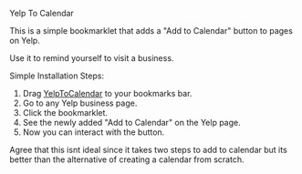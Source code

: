 Yelp To Calendar

This is a simple bookmarklet that adds a "Add to Calendar" button to pages on Yelp.

Use it to remind yourself to visit a business.

Simple Installation Steps:

1. Drag [YelpToCalendar]("javascript:void($.getScript('https://raw.githubusercontent.com/radiofish/yelp_to_calendar/master/add_to_calendar.js'));") to your bookmarks bar.
2. Go to any Yelp business page.
3. Click the bookmarklet.
4. See the newly added "Add to Calendar" on the Yelp page.
5. Now you can interact with the button.


Agree that this isnt ideal since it takes two steps to add to calendar but its better than the alternative of creating a calendar from scratch.



